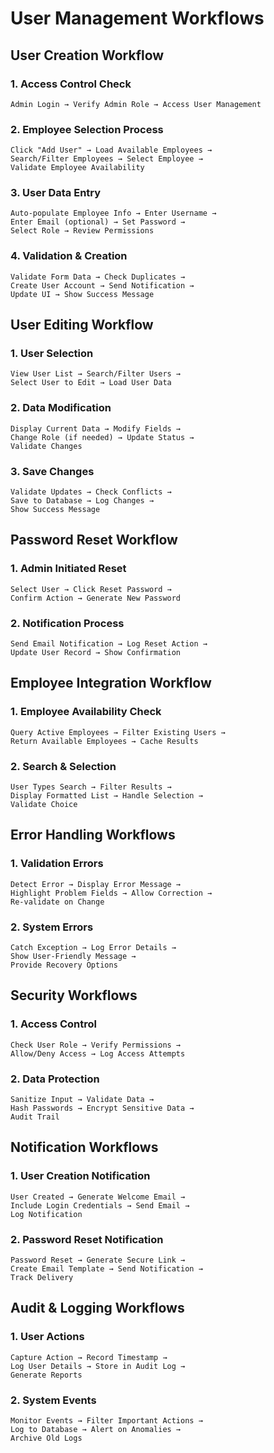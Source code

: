 # User Management Workflows

## User Creation Workflow

### 1. Access Control Check
```
Admin Login → Verify Admin Role → Access User Management
```

### 2. Employee Selection Process
```
Click "Add User" → Load Available Employees → 
Search/Filter Employees → Select Employee → 
Validate Employee Availability
```

### 3. User Data Entry
```
Auto-populate Employee Info → Enter Username → 
Enter Email (optional) → Set Password → 
Select Role → Review Permissions
```

### 4. Validation & Creation
```
Validate Form Data → Check Duplicates → 
Create User Account → Send Notification → 
Update UI → Show Success Message
```

## User Editing Workflow

### 1. User Selection
```
View User List → Search/Filter Users → 
Select User to Edit → Load User Data
```

### 2. Data Modification
```
Display Current Data → Modify Fields → 
Change Role (if needed) → Update Status → 
Validate Changes
```

### 3. Save Changes
```
Validate Updates → Check Conflicts → 
Save to Database → Log Changes → 
Show Success Message
```

## Password Reset Workflow

### 1. Admin Initiated Reset
```
Select User → Click Reset Password → 
Confirm Action → Generate New Password
```

### 2. Notification Process
```
Send Email Notification → Log Reset Action → 
Update User Record → Show Confirmation
```

## Employee Integration Workflow

### 1. Employee Availability Check
```
Query Active Employees → Filter Existing Users → 
Return Available Employees → Cache Results
```

### 2. Search & Selection
```
User Types Search → Filter Results → 
Display Formatted List → Handle Selection → 
Validate Choice
```

## Error Handling Workflows

### 1. Validation Errors
```
Detect Error → Display Error Message → 
Highlight Problem Fields → Allow Correction → 
Re-validate on Change
```

### 2. System Errors
```
Catch Exception → Log Error Details → 
Show User-Friendly Message → 
Provide Recovery Options
```

## Security Workflows

### 1. Access Control
```
Check User Role → Verify Permissions → 
Allow/Deny Access → Log Access Attempts
```

### 2. Data Protection
```
Sanitize Input → Validate Data → 
Hash Passwords → Encrypt Sensitive Data → 
Audit Trail
```

## Notification Workflows

### 1. User Creation Notification
```
User Created → Generate Welcome Email → 
Include Login Credentials → Send Email → 
Log Notification
```

### 2. Password Reset Notification
```
Password Reset → Generate Secure Link → 
Create Email Template → Send Notification → 
Track Delivery
```

## Audit & Logging Workflows

### 1. User Actions
```
Capture Action → Record Timestamp → 
Log User Details → Store in Audit Log → 
Generate Reports
```

### 2. System Events
```
Monitor Events → Filter Important Actions → 
Log to Database → Alert on Anomalies → 
Archive Old Logs
```